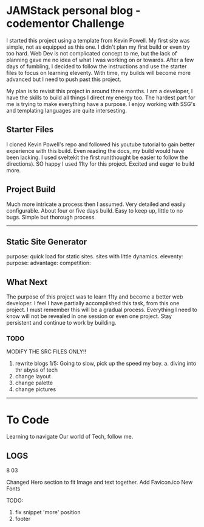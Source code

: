 # JAMStack personal blog - codementor Challenge

I started this project using a template from Kevin Powell. My first site was simple, not as equipped as this one. I didn't plan my first build or even try too hard. Web Dev is not complicated concept to me, but the lack of planning gave me no idea of what I was working on or towards. After a few days of fumbling, I decided to follow the instructions and use the starter files to focus on learning eleventy. With time, my builds will become more advanced but I need to push past this project.

My plan is to revisit this project in around three months. I am a developer, I have the skills to build all things I direct my energy too. The hardest part for me is trying to make everything have a purpose. I enjoy working with SSG's and templating languages are quite intersesting.

## Starter Files

I cloned Kevin Powell's repo and followed his youtube tutorial to gain better experience with this build. Even reading the docs, my build would have been lacking. I used sveltekit the first run(thought be easier to follow the directions). SO happy I used 11ty for this project. Excited and eager to build more.

## Project Build

Much more intricate a process then I assumed. Very detailed and easily configurable. About four or five days build. Easy to keep up, little to no bugs. Simple but thorough process.

---

## Static Site Generator

purpose: quick load for static sites. sites with little dynamics.
eleventy:
purpose:
advantage:
competition:

## What Next

The purpose of this project was to learn 11ty and become a better web developer. I feel I have partially accomplished this task, from this one project. I must remember this will be a gradual process. Everything I need to know will not be revealed in one session or even one project. Stay persistent and continue to work by building.

### TODO

MODIFY THE SRC FILES ONLY!!

1. rewrite blogs 1/5: Going to slow, pick up the speed my boy.
   a. diving into thr abyss of tech
2. change layout
3. change palette
4. change pictures

---

# To Code

Learning to navigate Our world of Tech, follow me.

## LOGS

8 03

Changed Hero section to fit Image and text together.
Add Favicon.ico
New Fonts

TODO:

1. fix snippet 'more' position
2. footer
